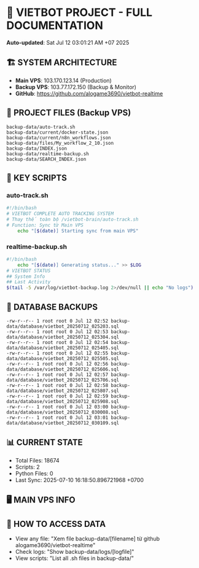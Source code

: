 # 🤖 VIETBOT PROJECT - FULL DOCUMENTATION
**Auto-updated**: Sat Jul 12 03:01:21 AM +07 2025

## 🏗️ SYSTEM ARCHITECTURE
- **Main VPS**: 103.170.123.14 (Production)
- **Backup VPS**: 103.77.172.150 (Backup & Monitor)
- **GitHub**: https://github.com/alogame3690/vietbot-realtime

## 📁 PROJECT FILES (Backup VPS)
```
backup-data/auto-track.sh
backup-data/current/docker-state.json
backup-data/current/n8n_workflows.json
backup-data/files/My_workflow_2_10.json
backup-data/INDEX.json
backup-data/realtime-backup.sh
backup-data/SEARCH_INDEX.json
```

## 🔧 KEY SCRIPTS
### auto-track.sh
```bash
#!/bin/bash
# VIETBOT COMPLETE AUTO TRACKING SYSTEM
# Thay thế toàn bộ /vietbot-brain/auto-track.sh
# Function: Sync từ Main VPS
    echo "[$(date)] Starting sync from main VPS"
```
### realtime-backup.sh
```bash
#!/bin/bash
    echo "[$(date)] Generating status..." >> $LOG
# VIETBOT STATUS
## System Info
## Last Activity
$(tail -5 /var/log/vietbot-backup.log 2>/dev/null || echo "No logs")
```

## 💾 DATABASE BACKUPS
```
-rw-r--r-- 1 root root 0 Jul 12 02:52 backup-data/database/vietbot_20250712_025203.sql
-rw-r--r-- 1 root root 0 Jul 12 02:53 backup-data/database/vietbot_20250712_025304.sql
-rw-r--r-- 1 root root 0 Jul 12 02:54 backup-data/database/vietbot_20250712_025405.sql
-rw-r--r-- 1 root root 0 Jul 12 02:55 backup-data/database/vietbot_20250712_025505.sql
-rw-r--r-- 1 root root 0 Jul 12 02:56 backup-data/database/vietbot_20250712_025606.sql
-rw-r--r-- 1 root root 0 Jul 12 02:57 backup-data/database/vietbot_20250712_025706.sql
-rw-r--r-- 1 root root 0 Jul 12 02:58 backup-data/database/vietbot_20250712_025807.sql
-rw-r--r-- 1 root root 0 Jul 12 02:59 backup-data/database/vietbot_20250712_025908.sql
-rw-r--r-- 1 root root 0 Jul 12 03:00 backup-data/database/vietbot_20250712_030008.sql
-rw-r--r-- 1 root root 0 Jul 12 03:01 backup-data/database/vietbot_20250712_030109.sql
```

## 📊 CURRENT STATE
- Total Files: 18674
- Scripts: 2
- Python Files: 0
- Last Sync: 2025-07-10 16:18:50.896721968 +0700

## 🖥️ MAIN VPS INFO


## 🚨 HOW TO ACCESS DATA
- View any file: "Xem file backup-data/[filename] từ github alogame3690/vietbot-realtime"
- Check logs: "Show backup-data/logs/[logfile]"
- View scripts: "List all .sh files in backup-data/"
